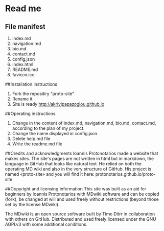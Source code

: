 # Read me

## File manifest
1. index.md
2. navigation.md
3. bio.md
4. contact.md
5. config.json
6. index.html
7. README.md
8. favicon.ico

##Installation instructions 
1. Fork the repositiry "proto-site"
2. Rename it
3. Site is ready http://akrivipapazoglou.github.io

##Operating instructions
1. Change in the content of index.md, navigation.md, bio.md, contact.md, according to the plan of my project.
2. Change the name displayed in config.json
3. Delete help.md file
3. Write the readme.md file

##Credits and acknowledgments
Ioannis Protonotarios made a website that makes sites. The site's pages are not written in html but in markdown, the language in GitHub that looks like natural text. He relied on both the operating MD wiki and also in the very structure of GitHub. His project is named «proto-site» and you will find it here: protonotarios.github.io/proto-site

##Copyright and licensing information
This site was built as an aid for beginners by Ioannis Protonotarios with MDwiki software and can be copied (fork), be changed at will and used freely without restrictions (beyond those set by the license MDwiki).

The MDwiki is an open source software built by Timo Dörr in collaboration with others on GitHub. Distributed and used freely licensed under the GNU AGPLv3 with some additional conditions.
